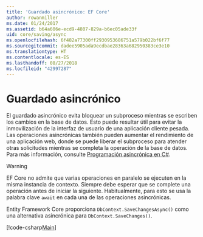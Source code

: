 ```yaml
---
title: 'Guardado asincrónico: EF Core'
author: rowanmiller
ms.date: 01/24/2017
ms.assetid: b64a606e-ecd9-4807-829a-b6ec05ade33f
uid: core/saving/async
ms.openlocfilehash: 6f482a77300ff2930953686751a579b022bf6f77
ms.sourcegitcommit: dadee5905ada9ecdbae28363a682950383ce3e10
ms.translationtype: HT
ms.contentlocale: es-ES
ms.lasthandoff: 08/27/2018
ms.locfileid: "42997287"
---
```

# <a name="asynchronous-saving"></a>Guardado asincrónico

El guardado asincrónico evita bloquear un subproceso mientras se escriben los cambios en la base de datos. Esto puede resultar útil para evitar la inmovilización de la interfaz de usuario de una aplicación cliente pesada. Las operaciones asincrónicas también pueden aumentar el rendimiento de una aplicación web, donde se puede liberar el subproceso para atender otras solicitudes mientras se completa la operación de la base de datos. Para más información, consulte [Programación asincrónica en C#](https://docs.microsoft.com/dotnet/csharp/async).

> [!WARNING]  
> EF Core no admite que varias operaciones en paralelo se ejecuten en la misma instancia de contexto. Siempre debe esperar que se complete una operación antes de iniciar la siguiente. Habitualmente, para esto se usa la palabra clave `await` en cada una de las operaciones asincrónicas.

Entity Framework Core proporciona `DbContext.SaveChangesAsync()` como una alternativa asincrónica para `DbContext.SaveChanges()`.

[!code-csharp[Main](../../../samples/core/Saving/Saving/Async/Sample.cs#Sample)]
